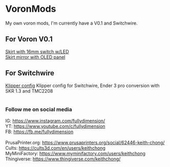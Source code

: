 # VoronMods
My own voron mods, I'm currently have a V0.1 and Switchwire.

## For Voron V0.1
[Skirt with 16mm switch w/LED](V0.1/Skirt_16mm_switch/)<br>
[Skirt mirror with OLED panel](V0.1/Skirt_mirror_OLED/)<br>

## For Switchwire
[Klipper config](Switchwire/klipper_config_skr1.3/) Klipper config for Switchwire, Ender 3 pro conversion with SKR 1.3 and TMC2208<br>
<br>

### Follow me on social media
IG: https://www.instagram.com/fullydimension/<br>
YT: https://www.youtube.com/c/fullydimension<br>
FB: https://fb.me/fullydimension<br><br>
PrusaPrinter.org: https://www.prusaprinters.org/social/62446-keith-chong/<br>
Cults: https://cults3d.com/en/users/keithchong<br>
MyMiniFactory: https://www.myminifactory.com/users/keithchong<br>
Thingiverse: https://www.thingiverse.com/keithchong/<br>

